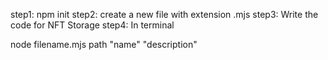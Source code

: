 step1: npm init
step2: create a new file with extension .mjs
step3: Write the code for NFT Storage
step4: In terminal

node filename.mjs path "name" "description"
